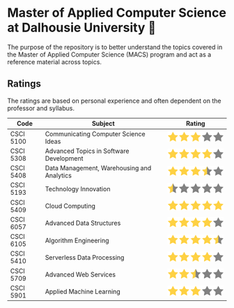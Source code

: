 # Master of Applied Computer Science at Dalhousie University 🚀

The purpose of the repository is to better understand the topics covered in the Master of Applied Computer Science (MACS) program and act as a reference material across topics.

## Ratings
The ratings are based on personal experience and often dependent on the professor and syllabus.

| Code | Subject | Rating |
| ------------- | ------------- | ------------- |
| CSCI 5100 | Communicating Computer Science Ideas | <img src="https://raw.githubusercontent.com/addu390/macs-at-dal/main/images/rating/3.0.png" width=150>  |
| CSCI 5308 | Advanced Topics in Software Development | <img src="https://raw.githubusercontent.com/addu390/macs-at-dal/main/images/rating/4.0.png" width=150>  |
| CSCI 5408 | Data Management, Warehousing and Analytics | <img src="https://raw.githubusercontent.com/addu390/macs-at-dal/main/images/rating/3.5.png" width=150>  |
| CSCI 5193 | Technology Innovation | <img src="https://raw.githubusercontent.com/addu390/macs-at-dal/main/images/rating/0.5.png" width=150>  |
| CSCI 5409 | Cloud Computing | <img src="https://raw.githubusercontent.com/addu390/macs-at-dal/main/images/rating/5.0.png" width=150>  |
| CSCI 6057 | Advanced Data Structures | <img src="https://raw.githubusercontent.com/addu390/macs-at-dal/main/images/rating/4.0.png" width=150>  |
| CSCI 6105 | Algorithm Engineering | <img src="https://raw.githubusercontent.com/addu390/macs-at-dal/main/images/rating/4.5.png" width=150>  |
| CSCI 5410 | Serverless Data Processing | <img src="https://raw.githubusercontent.com/addu390/macs-at-dal/main/images/rating/4.0.png" width=150>  |
| CSCI 5709 | Advanced Web Services | <img src="https://raw.githubusercontent.com/addu390/macs-at-dal/main/images/rating/2.5.png" width=150>  |
| CSCI 5901 | Applied Machine Learning | <img src="https://raw.githubusercontent.com/addu390/macs-at-dal/main/images/rating/3.0.png" width=150>  |
